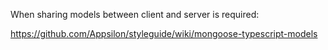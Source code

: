When sharing models between client and server is required:


https://github.com/Appsilon/styleguide/wiki/mongoose-typescript-models
